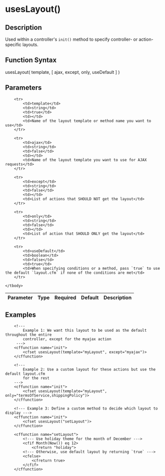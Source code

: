 # usesLayout()

## Description
Used within a controller's `init()` method to specify controller- or action-specific layouts.

## Function Syntax
usesLayout( template, [ ajax, except, only, useDefault ] )


## Parameters
<table>
	<thead>
		<tr>
			<th>Parameter</th>
			<th>Type</th>
			<th>Required</th>
			<th>Default</th>
			<th>Description</th>
		</tr>
	</thead>
	<tbody>
		
		<tr>
			<td>template</td>
			<td>string</td>
			<td>true</td>
			<td></td>
			<td>Name of the layout template or method name you want to use</td>
		</tr>
		
		<tr>
			<td>ajax</td>
			<td>string</td>
			<td>false</td>
			<td></td>
			<td>Name of the layout template you want to use for AJAX requests</td>
		</tr>
		
		<tr>
			<td>except</td>
			<td>string</td>
			<td>false</td>
			<td></td>
			<td>List of actions that SHOULD NOT get the layout</td>
		</tr>
		
		<tr>
			<td>only</td>
			<td>string</td>
			<td>false</td>
			<td></td>
			<td>List of action that SHOULD ONLY get the layout</td>
		</tr>
		
		<tr>
			<td>useDefault</td>
			<td>boolean</td>
			<td>false</td>
			<td>true</td>
			<td>When specifying conditions or a method, pass `true` to use the default `layout.cfm` if none of the conditions are met</td>
		</tr>
		
	</tbody>
</table>


## Examples
	
		<!---
			Example 1: We want this layout to be used as the default throughout the entire
			controller, except for the myajax action
		 --->
		<cffunction name="init">
			<cfset usesLayout(template="myLayout", except="myajax")>
		</cffunction>
		
		<!---
			Example 2: Use a custom layout for these actions but use the default layout.cfm
			for the rest
		--->
		<cffunction name="init">
			<cfset usesLayout(template="myLayout", only="termsOfService,shippingPolicy")>
		</cffunction>
		
		<!--- Example 3: Define a custom method to decide which layout to display --->
		<cffunction name="init">
			<cfset usesLayout("setLayout")>
		</cffunction>
		
		<cffunction name="setLayout">
			<!--- Use holiday theme for the month of December --->
			<cfif Month(Now()) eq 12>
				<cfreturn "holiday">
			<!--- Otherwise, use default layout by returning `true` --->
			<cfelse>
				<cfreturn true>
			</cfif>
		</cffunction>
